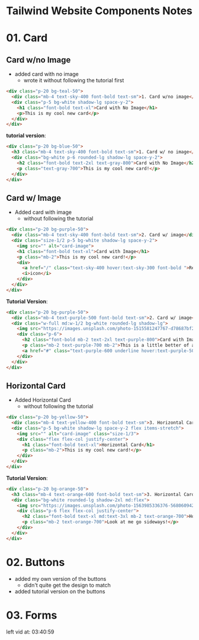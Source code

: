 # Tailwind Website Components Notes

# 01. Card
## Card w/no Image
- added card with no image
  - wrote it without following the tutorial first
``` HTML
<div class="p-20 bg-teal-50">
  <div class="mb-4 text-sky-400 font-bold text-sm">1. Card w/no image</div>
  <div class="p-5 bg-white shadow-lg space-y-2">
    <h1 class="font-bold text-xl">Card with No Image</h1>
    <p>This is my cool new card</p>
  </div>
</div>
```
**tutorial version**:
``` HTML
<div class="p-20 bg-blue-50">
  <h3 class="mb-4 text-sky-400 font-bold text-sm">1. Card w/ no image</h3>
  <div class="bg-white p-6 rounded-lg shadow-lg space-y-2">
    <h2 class="font-bold text-2xl text-gray-800">Card with No Image</h2>
    <p class="text-gray-700">This is my cool new card!</p>
  </div>
</div>
```

## Card w/ Image
- Added card with image
  - without following the tutorial
``` HTML
<div class="p-20 bg-purple-50">
  <div class="mb-4 text-sky-400 font-bold text-sm">2. Card w/ image</div>
  <div class="size-1/2 p-5 bg-white shadow-lg space-y-2">
    <img src="" alt="card-image">
    <h1 class="font-bold text-xl">Card with Image</h1>
    <p class="mb-2">This is my cool new card!</p>
    <div>
      <a href="/" class="text-sky-400 hover:text-sky-300 font-bold ">Read More</a>
      <i>icon</i>
    </div>
  </div>
</div>
``` 
**Tutorial Version**:
``` HTML
<div class="p-20 bg-purple-50">
  <div class="mb-4 text-purple-500 font-bold text-sm">2. Card w/ image</div>
  <div class="w-full md:w-1/2 bg-white rounded-lg shadow-lg">
    <img src="https://images.unsplash.com/photo-1515581247767-d78687bf2254?q=80&w=1032&auto=format&fit=crop&ixlib=rb-4.0.3&ixid=M3wxMjA3fDB8MHxwaG90by1wYWdlfHx8fGVufDB8fHx8fA%3D%3D" alt="desert" class="rounded-t-lg"/>
    <div class="p-6">
      <h2 class="font-bold mb-2 text-2xl text-purple-800">Card with Image</h2>
      <p class="mb-2 text-purple-700 mb-2">This is a little better of a card!</p>
      <a href="#" class="text-purple-600 underline hover:text-purple-500 font-bold text-sm">Read More 👉</a>
    </div>
  </div>
</div>
```

## Horizontal Card
- Added Horizontal Card
  - without following the tutorial
``` HTML
<div class="p-20 bg-yellow-50">
  <div class="mb-4 text-yellow-400 font-bold text-sm">3. Horizontal Card</div>
  <div class="p-5 bg-white shadow-lg space-y-2 flex items-stretch">
    <img src="" alt="card-image" class="size-1/3">
    <div class="flex flex-col justify-center">
      <h1 class="font-bold text-xl">Horizontal Card</h1>
      <p class="mb-2">This is my cool new card!</p>
    </div>
  </div>
</div>
```
**Tutorial Version**:
``` HTML
<div class="p-20 bg-orange-50">
  <h3 class="mb-4 text-orange-600 font-bold text-sm">3. Horizontal Card</h3>
  <div class="bg-white rounded-lg shadow-2xl md:flex">
    <img src="https://images.unsplash.com/photo-1563985336376-568060942b80?q=80&w=876&auto=format&fit=crop&ixlib=rb-4.0.3&ixid=M3wxMjA3fDB8MHxwaG90by1wYWdlfHx8fGVufDB8fHx8fA%3D%3D" alt="coast" class="md:w-1/3 rounded-t-lg md:rounded-tr-none md:rounded-l-lg">
    <div class="p-6 flex flex-col justify-center">
      <h2 class="font-bold text-xl md:text-3xl mb-2 text-orange-700">Horizontal Card</h2>
      <p class="mb-2 text-orange-700">Look at me go sideways!</p>
    </div>
  </div>
</div>
```


# 02. Buttons
- added my own version of the buttons
  - didn't quite get the design to match
- added tutorial version on the buttons

# 03. Forms
left vid at: 03:40:59